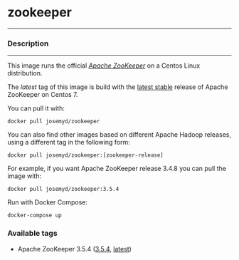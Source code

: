 # **zookeeper**
___

### Description
___

This image runs the official [*Apache ZooKeeper*](https://zookeeper.apache.org/) on a Centos Linux distribution.

The *latest* tag of this image is build with the [latest stable](https://zookeeper.apache.org/releases.html) release of Apache ZooKeeper on Centos 7.

You can pull it with:

    docker pull josemyd/zookeeper

You can also find other images based on different Apache Hadoop releases, using a different tag in the following form:

    docker pull josemyd/zookeeper:[zookeeper-release]

For example, if you want Apache ZooKeeper release 3.4.8 you can pull the image with:

    docker pull josemyd/zookeeper:3.5.4

Run with Docker Compose:

    docker-compose up

### Available tags

- Apache ZooKeeper 3.5.4 ([3.5.4](https://github.com/JosemyDuarte/docker-zookeeper/blob/3.5.4/Dockerfile), [latest](https://github.com/JosemyDuarte/docker-zookeeper/blob/master/Dockerfile))
